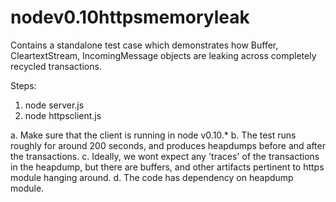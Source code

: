 # nodev0.10httpsmemoryleak
Contains a standalone test case which demonstrates how Buffer, CleartextStream, IncomingMessage objects are leaking across completely recycled transactions.

Steps:

1. node server.js
2. node httpsclient.js

a. Make sure that the client is running in node v0.10.* 
b. The test runs roughly for around 200 seconds, and produces heapdumps before and after the transactions.
c. Ideally, we wont expect any 'traces' of the transactions in the heapdump, but there are buffers, and other artifacts pertinent to https module hanging around.
d. The code has dependency on heapdump module.
